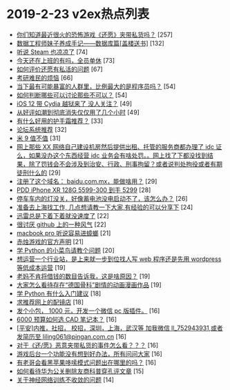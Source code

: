 # 2019-2-23 v2ex热点列表

+ [你们知道最近很火的恐怖游戏《还愿》夹带私货吗？](https://www.v2ex.com/t/537978#reply257) [257]
+ [数据工程师妹子养成手记——数据库篇[盖楼送书]](https://www.v2ex.com/t/537936#reply132) [132]
+ [听说 Steam 也凉凉了](https://www.v2ex.com/t/537965#reply74) [74]
+ [今天还在上班的有吗，全员单休](https://www.v2ex.com/t/537851#reply73) [73]
+ [如何评价还愿有私活的问题](https://www.v2ex.com/t/537931#reply67) [67]
+ [考研难民的烦恼](https://www.v2ex.com/t/537885#reply66) [66]
+ [当下最有可能暴富的人群里，比例最大的是程序员吗？](https://www.v2ex.com/t/537998#reply54) [54]
+ [如何判断哪些可以讨论那些不可以？](https://www.v2ex.com/t/538015#reply54) [54]
+ [iOS 12 带 Cydia 越狱来了 没人关注？](https://www.v2ex.com/t/537862#reply49) [49]
+ [从好评如潮到彻底消失仅仅用了几个小时](https://www.v2ex.com/t/538014#reply49) [49]
+ [有什么好用的护手霜推荐？](https://www.v2ex.com/t/537870#reply33) [33]
+ [论坛系统推荐](https://www.v2ex.com/t/537848#reply32) [32]
+ [米 9 值不值](https://www.v2ex.com/t/538016#reply31) [31]
+ [网上那些 XX 网络自己建设机房然后提供出租、托管的服务商都办理了 idc 证么，如果没办这个东西经营 idc 业务会有啥处罚。。网上找了下都没找到结果，除了罚钱会不会涉及到治安、行政、刑事拘留？或者说判处拘役或者有期徒刑什么的](https://www.v2ex.com/t/537898#reply29) [29]
+ [注册了这个域名： baidu.com.mx，能做啥用？](https://www.v2ex.com/t/538000#reply29) [29]
+ [PDD iPhone XR 128G 5599-300 到手 5299](https://www.v2ex.com/t/537850#reply28) [28]
+ [停车车内的灯没关，好像蓄电池没电启动不了，该怎么办？](https://www.v2ex.com/t/537969#reply26) [26]
+ [准备去上海找工作, 几点想请教一下大家,有经验的可以分享下](https://www.v2ex.com/t/537953#reply24) [24]
+ [迅雷总是下着下着就没速度了](https://www.v2ex.com/t/537861#reply22) [22]
+ [很讨厌 github 上的一种风气](https://www.v2ex.com/t/538023#reply22) [22]
+ [macbook pro 听说容易进蟑螂](https://www.v2ex.com/t/537941#reply21) [21]
+ [赤烛游戏的官方声明](https://www.v2ex.com/t/538049#reply21) [21]
+ [学 Python 的小菜鸟请教个问题](https://www.v2ex.com/t/537890#reply20) [20]
+ [想运营一个行业站，是上来就一步到位找人写 web 程序还是先用 wordpress 等低成本运营](https://www.v2ex.com/t/537860#reply19) [19]
+ [老妈不肯将借钱的数目告诉我，这是啥原因？](https://www.v2ex.com/t/537968#reply19) [19]
+ [大家怎么看待存在“德国骨科”剧情的动画漫画作品](https://www.v2ex.com/t/538013#reply19) [19]
+ [学 Python 有什么入门建议](https://www.v2ex.com/t/537943#reply18) [18]
+ [求推荐网上的配镜店](https://www.v2ex.com/t/537981#reply18) [18]
+ [发个小包， 1000 元，开发一个微信 pc 版插件。](https://www.v2ex.com/t/537883#reply16) [16]
+ [6000 预算如何选 CAD 笔记本？](https://www.v2ex.com/t/537921#reply16) [16]
+ [[平安]内推，社招， 校招，深圳，上海，武汉等 加我微信 ll_752943931,或者发简历至 liling061@pingan.com.cn](https://www.v2ex.com/t/537939#reply16) [16]
+ [对于《还/愿》恶意夹带私货的事件怎么看？？？](https://www.v2ex.com/t/537946#reply16) [16]
+ [游戏后台一个功能没有想到好办法，所有问问大家](https://www.v2ex.com/t/537950#reply16) [16]
+ [有老哥会看黑苹果哆嗦模式问题出在哪里的吗？](https://www.v2ex.com/t/537977#reply16) [16]
+ [如何看待华为公关删除友商科普穿孔评文章](https://www.v2ex.com/t/537976#reply15) [15]
+ [关于神经网络训练不收敛的问题](https://www.v2ex.com/t/537896#reply14) [14]
